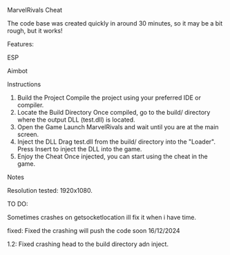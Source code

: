 MarvelRivals Cheat

The code base was created quickly in around 30 minutes, so it may be a bit rough, but it works!

Features:

ESP

Aimbot



Instructions
1. Build the Project
Compile the project using your preferred IDE or compiler.
2. Locate the Build Directory
Once compiled, go to the build/ directory where the output DLL (test.dll) is located.
3. Open the Game
Launch MarvelRivals and wait until you are at the main screen.
4. Inject the DLL
Drag test.dll from the build/ directory into the "Loader".
Press Insert to inject the DLL into the game.
6. Enjoy the Cheat
Once injected, you can start using the cheat in the game.


Notes

Resolution tested: 1920x1080. 

TO DO:

Sometimes crashes on getsocketlocation ill fix it when i have time.

fixed: Fixed the crashing  will push the code soon 16/12/2024

1.2: Fixed crashing head to the build directory adn inject.

